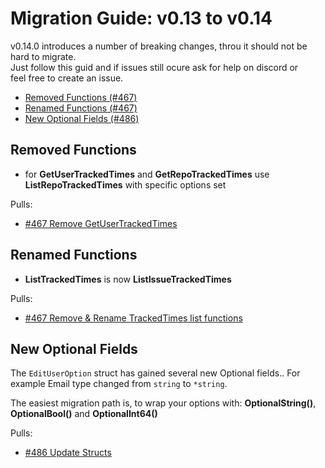 # Migration Guide: v0.13 to v0.14

v0.14.0 introduces a number of breaking changes, throu it should not be hard to migrate.  
Just follow this guid and if issues still ocure ask for help on discord or  
feel free to create an issue.

<!-- toc -->

-   [Removed Functions (#467)](#removed-functions)
-   [Renamed Functions (#467)](#renamed-functions)
-   [New Optional Fields (#486)](#new-optional-fields)

<!-- tocstop -->

## Removed Functions

 - for **GetUserTrackedTimes** and **GetRepoTrackedTimes** use **ListRepoTrackedTimes** with specific options set

Pulls:
-   [#467 Remove GetUserTrackedTimes](https://gitea.com/gitea/go-sdk/pulls/467)


## Renamed Functions

- **ListTrackedTimes** is now **ListIssueTrackedTimes**

Pulls:
-   [#467 Remove & Rename TrackedTimes list functions](https://gitea.com/gitea/go-sdk/pulls/467)


## New Optional Fields

The `EditUserOption` struct has gained several new Optional fields..
For example Email type changed from `string` to `*string`.

The easiest migration path is, to wrap your options with:
**OptionalString()**, **OptionalBool()** and **OptionalInt64()**

Pulls:
-   [#486 Update Structs](https://gitea.com/gitea/go-sdk/pulls/486)
